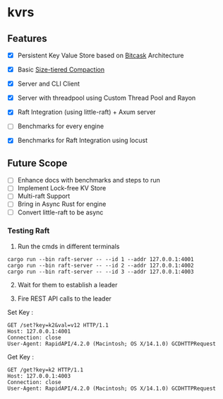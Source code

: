 # kvrs


## Features 

- [x] Persistent Key Value Store based on [Bitcask](https://riak.com/assets/bitcask-intro.pdf) Architecture
- [x] Basic [Size-tiered Compaction](https://opensource.docs.scylladb.com/stable/kb/compaction.html#size-tiered-compaction-strategy-stcs)
- [x] Server and CLI Client 
- [x] Server with threadpool using Custom Thread Pool and Rayon
- [x] Raft Integration (using little-raft) + Axum server
- [ ] Benchmarks for every engine
- [x] Benchmarks for Raft Integration using locust


## Future Scope

- [ ] Enhance docs with benchmarks and steps to run
- [ ] Implement Lock-free KV Store
- [ ] Multi-raft Support
- [ ] Bring in Async Rust for engine
- [ ] Convert little-raft to be async

### Testing Raft 

1. Run the cmds in different terminals
```
cargo run --bin raft-server -- --id 1 --addr 127.0.0.1:4001
cargo run --bin raft-server -- --id 2 --addr 127.0.0.1:4002
cargo run --bin raft-server -- --id 3 --addr 127.0.0.1:4003
```

2. Wait for them to establish a leader

3. Fire REST API calls to the leader

Set Key :
```curl
GET /set?key=k2&val=v12 HTTP/1.1
Host: 127.0.0.1:4001
Connection: close
User-Agent: RapidAPI/4.2.0 (Macintosh; OS X/14.1.0) GCDHTTPRequest
```

Get Key :
```curl
GET /get?key=k2 HTTP/1.1
Host: 127.0.0.1:4003
Connection: close
User-Agent: RapidAPI/4.2.0 (Macintosh; OS X/14.1.0) GCDHTTPRequest
```
